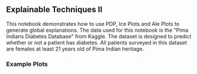 ## Explainable Techniques II

This notebook demonstrates how to use PDP, Ice Plots and Ale Plots to generate global explanations. The data used for this notebook is the "Pima Indians Diabetes Database" from Kaggle. 
The dataset is designed to predict whether or not a patient has diabetes. All patients surveyed in this dataset are females at least 21 years old of Pima Indian heritage.

### Example Plots
